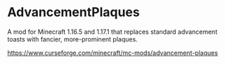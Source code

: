 # AdvancementPlaques
A mod for Minecraft 1.16.5 and 1.17.1 that replaces standard advancement toasts with fancier, more-prominent plaques.

https://www.curseforge.com/minecraft/mc-mods/advancement-plaques
